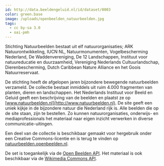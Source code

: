 ```yaml
---
id: http://data.beeldengeluid.nl/id/dataset/0003
color: green.base
image: /uploads/openbeelden_natuurbeelden.jpg
tags:
  - cc by-sa 3.0
  - oai-pmh
---
```


Stichting Natuurbeelden bestaat uit elf natuurorganisaties; ARK Natuurontwikkeling, IUCN NL, Natuurmonumenten, Vogelbescherming Nederland, De Waddenvereniging, De 12 Landschappen, Instituut voor natuureducatie en duurzaamheid, Vereniging Nederlands Cultuurlandschap, Dierenbescherming, Dutch Caribbean Nature Alliance en het Goois Natuurreservaat.

De stichting heeft de afgelopen jaren bijzondere bewegende natuurbeelden verzameld. De collectie bestaat inmiddels uit ruim 4.000 fragmenten van planten, dieren en landschappen. Het Nederlands Instituut voor Beeld en Geluid geeft een beschrijving van de beelden en plaatst ze op [www.natuurbeelden.nl](http://www.natuurbeelden.nl). De site geeft een uniek kijkje in de bijzondere natuur die Nederland rijk is. Alle beelden die op de site staan, zijn te bestellen. Zo kunnen natuurorganisaties, onderwijs- en mediaprofessionals het materiaal naar eigen inzicht verwerken in diverse communicatie-uitingen.

Een deel van de collectie is beschikbaar gemaakt voor hergebruik onder een Creative Commons-licentie en is terug te vinden op [natuurbeelden.openbeelden.nl](https://natuurbeelden.openbeelden.nl/).

De set is toegankelijk via de [Open Beelden API](/nl/apis/open-images). Het materiaal is ook beschikbaar via de [Wikimedia Commons API](https://tools.wmflabs.org/magnus-toolserver/commonsapi.php).
